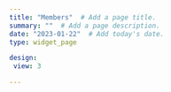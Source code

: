 ```yaml
---
title: "Members"  # Add a page title.
summary: ""  # Add a page description.
date: "2023-01-22"  # Add today's date.
type: widget_page

design:
 view: 3

---
```


